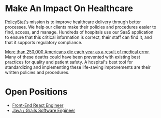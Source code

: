 # Make An Impact On Healthcare

[PolicyStat's](http://www.icontracts.com/policy-management/) mission is to improve healthcare delivery through better processes. We help our clients make their policies and procedures easier to find, access, and manage. Hundreds of hospitals use our SaaS application to ensure that this critical information is correct, their staff can find it, and that it supports regulatory compliance.

[More than 250,000 Americans die each year as a result of medical error](https://hub.jhu.edu/2016/05/03/medical-errors-third-leading-cause-of-death/). Many of these deaths could have been prevented with existing best practices for quality and patient safety. A hospital's best tool for standardizing and implementing these life-saving improvements are their written policies and procedures.

# Open Positions

* [Front-End React Engineer](front_end_react_engineer.md)
* [Java / Grails Software Engineer](java_grails_engineer.md)
